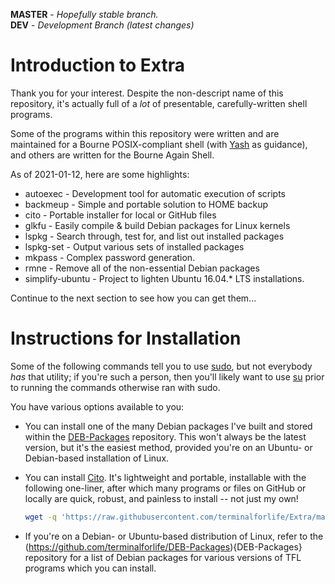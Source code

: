 **MASTER** - _Hopefully stable branch._\
**DEV** - _Development Branch (latest changes)_

# Introduction to Extra

Thank you for your interest. Despite the non-descript name of this repository, it's actually full of a _lot_ of presentable, carefully-written shell programs.

Some of the programs within this repository were written and are maintained for a Bourne POSIX-compliant shell (with [Yash](https://yash.osdn.jp/) as guidance), and others are written for the Bourne Again Shell.

As of 2021-01-12, here are some highlights:

  * autoexec - Development tool for automatic execution of scripts
  * backmeup - Simple and portable solution to HOME backup
  * cito - Portable installer for local or GitHub files
  * glkfu - Easily compile & build Debian packages for Linux kernels
  * lspkg - Search through, test for, and list out installed packages
  * lspkg-set - Output various sets of installed packages
  * mkpass - Complex password generation.
  * rmne - Remove all of the non-essential Debian packages
  * simplify-ubuntu - Project to lighten Ubuntu 16.04.* LTS installations.

Continue to the next section to see how you can get them...

# Instructions for Installation

Some of the following commands tell you to use [sudo](https://en.wikipedia.org/wiki/Sudo), but not everybody _has_ that utility; if you're such a person, then you'll likely want to use [su](https://en.wikipedia.org/wiki/Su_\(Unix\)) prior to running the commands otherwise ran with sudo.

You have various options available to you:

  * You can install one of the many Debian packages I've built and stored within the [DEB-Packages](https://github.com/terminalforlife/DEB-Packages) repository. This won't always be the latest version, but it's the easiest method, provided you're on an Ubuntu- or Debian-based installation of Linux.

  * You can install [Cito](https://github.com/terminalforlife/Extra/blob/master/source/cito/cito). It's lightweight and portable, installable with the following one-liner, after which many programs or files on GitHub or locally are quick, robust, and painless to install -- not just my own!

    ```bash
    wget -q 'https://raw.githubusercontent.com/terminalforlife/Extra/master/source/cito/cito'; sudo sh cito cito
    ```

  * If you're on a Debian- or Ubuntu-based distribution of Linux, refer to the (https://github.com/terminalforlife/DEB-Packages){DEB-Packages} repository for a list of Debian packages for various versions of TFL programs which you can install.
